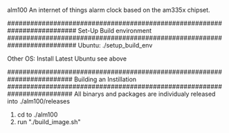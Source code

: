 alm100
An internet of things alarm clock based on the am335x chipset.

##########################################################################
Set-Up Build environment                                                  
##########################################################################
Ubuntu:
./setup_build_env

Other OS:
Install Latest Ubuntu
see above

#########################################################################
Building an Instillation
#########################################################################
All binarys and packages are individualy released into ./alm100/releases
1. cd to ./alm100
2. run "./build_image.sh"

